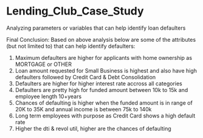 # Lending_Club_Case_Study
Analyzing parameters or variables that can help identify loan defaulters

Final Conclusion:
Based on above analysis below are some of the attributes (but not limited to) that can help identify defaulters:
1. Maximum defaulters are higher for applicants with home ownership as MORTGAGE or OTHER
2. Loan amount requested for Small Business is highest and also have high defaulters followed by Credit Card & Debt Consolidation
3. Defaulters are higher for higher interest rate accross all categories
4. Defaulters are pretty high for funded amount between 10k to 15k and employee length 10+years
5. Chances of defaulting is higher when the funded amount is in range of 20K to 35K and annual income is between 75k to 140k
6. Long term employees with purpose as Credit Card shows a high default rate
7. Higher the dti & revol util, higher are the chances of defaulting
